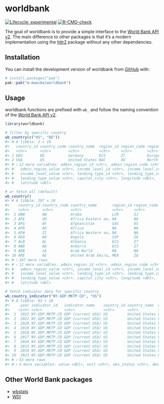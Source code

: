 
<!-- README.md is generated from README.Rmd. Please edit that file -->

# worldbank

<!-- badges: start -->

[![Lifecycle:
experimental](https://img.shields.io/badge/lifecycle-experimental-orange.svg)](https://lifecycle.r-lib.org/articles/stages.html#experimental)
[![R-CMD-check](https://github.com/m-muecke/worldbank/actions/workflows/R-CMD-check.yaml/badge.svg)](https://github.com/m-muecke/worldbank/actions/workflows/R-CMD-check.yaml)
<!-- badges: end -->

The goal of worldbank is to provide a simple interface to the [World
Bank API v2](World%20Bank%20API%20v2). The main difference to other
packages is that it’s a modern implementation using the
[httr2](https://httr2.r-lib.org) package without any other dependencies.

## Installation

You can install the development version of worldbank from
[GitHub](https://github.com/) with:

``` r
# install.packages("pak")
pak::pak("m-muecke/worldbank")
```

## Usage

worldbank functions are prefixed with `wb_` and follow the naming
convention of the [World Bank API
v2](https://datahelpdesk.worldbank.org/knowledgebase/articles/889392-about-the-indicators-api-documentation).

``` r
library(worldbank)

# filter by specific country
wb_country(c("US", "DE"))
#> # A tibble: 2 × 18
#>   country_id country_code country_name  region_id region_code region_value
#>   <chr>      <chr>        <chr>         <chr>     <chr>       <chr>
#> 1 DEU        DE           Germany       ECS       Z7          Europe & Central …
#> 2 USA        US           United States NAC       XU          North America
#> # ℹ 12 more variables: admin_region_id <chr>, admin_region_code <chr>,
#> #   admin_region_value <chr>, income_level_id <chr>, income_level_code <chr>,
#> #   income_level_value <chr>, lending_type_id <chr>, lending_type_code <chr>,
#> #   lending_type_value <chr>, capital_city <chr>, longitude <dbl>,
#> #   latitude <dbl>

# or fetch all (default)
wb_country()
#> # A tibble: 297 × 18
#>    country_id country_code country_name       region_id region_code region_value
#>    <chr>      <chr>        <chr>              <chr>     <chr>       <chr>
#>  1 ABW        AW           Aruba              LCN       ZJ          Latin Ameri…
#>  2 AFE        ZH           Africa Eastern an… NA        NA          Aggregates
#>  3 AFG        AF           Afghanistan        SAS       8S          South Asia
#>  4 AFR        A9           Africa             NA        NA          Aggregates
#>  5 AFW        ZI           Africa Western an… NA        NA          Aggregates
#>  6 AGO        AO           Angola             SSF       ZG          Sub-Saharan…
#>  7 ALB        AL           Albania            ECS       Z7          Europe & Ce…
#>  8 AND        AD           Andorra            ECS       Z7          Europe & Ce…
#>  9 ARB        1A           Arab World         NA        NA          Aggregates
#> 10 ARE        AE           United Arab Emira… MEA       ZQ          Middle East…
#> # ℹ 287 more rows
#> # ℹ 12 more variables: admin_region_id <chr>, admin_region_code <chr>,
#> #   admin_region_value <chr>, income_level_id <chr>, income_level_code <chr>,
#> #   income_level_value <chr>, lending_type_id <chr>, lending_type_code <chr>,
#> #   lending_type_value <chr>, capital_city <chr>, longitude <dbl>,
#> #   latitude <dbl>

# fetch indicator data for specific country
wb_country_indicator("NY.GDP.MKTP.CD", "US")
#> # A tibble: 63 × 10
#>     year indicator_id   indicator_name    country_id country_name  country_code
#>    <int> <chr>          <chr>             <chr>      <chr>         <chr>
#>  1  2022 NY.GDP.MKTP.CD GDP (current US$) US         United States USA
#>  2  2021 NY.GDP.MKTP.CD GDP (current US$) US         United States USA
#>  3  2020 NY.GDP.MKTP.CD GDP (current US$) US         United States USA
#>  4  2019 NY.GDP.MKTP.CD GDP (current US$) US         United States USA
#>  5  2018 NY.GDP.MKTP.CD GDP (current US$) US         United States USA
#>  6  2017 NY.GDP.MKTP.CD GDP (current US$) US         United States USA
#>  7  2016 NY.GDP.MKTP.CD GDP (current US$) US         United States USA
#>  8  2015 NY.GDP.MKTP.CD GDP (current US$) US         United States USA
#>  9  2014 NY.GDP.MKTP.CD GDP (current US$) US         United States USA
#> 10  2013 NY.GDP.MKTP.CD GDP (current US$) US         United States USA
#> # ℹ 53 more rows
#> # ℹ 4 more variables: value <dbl>, unit <chr>, obs_status <chr>, decimal <int>
```

## Other World Bank packages

- [wbstats](https://github.com/gshs-ornl/wbstats)
- [WDI](https://github.com/vincentarelbundock/WDI)
